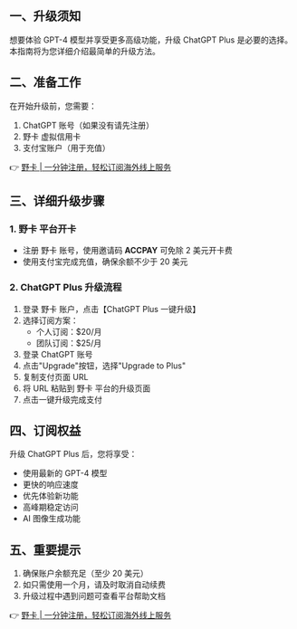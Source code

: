 ## 一、升级须知

想要体验 GPT-4 模型并享受更多高级功能，升级 ChatGPT Plus 是必要的选择。本指南将为您详细介绍最简单的升级方法。

## 二、准备工作

在开始升级前，您需要：

1. ChatGPT 账号（如果没有请先注册）
2. 野卡 虚拟信用卡
3. 支付宝账户（用于充值）

👉 [野卡 | 一分钟注册，轻松订阅海外线上服务](https://bit.ly/bewildcard)

## 三、详细升级步骤

### 1. 野卡 平台开卡
- 注册 野卡 账号，使用邀请码 **ACCPAY** 可免除 2 美元开卡费
- 使用支付宝完成充值，确保余额不少于 20 美元

### 2. ChatGPT Plus 升级流程
1. 登录 野卡 账户，点击【ChatGPT Plus 一键升级】
2. 选择订阅方案：
   - 个人订阅：$20/月
   - 团队订阅：$25/月
3. 登录 ChatGPT 账号
4. 点击"Upgrade"按钮，选择"Upgrade to Plus"
5. 复制支付页面 URL
6. 将 URL 粘贴到 野卡 平台的升级页面
7. 点击一键升级完成支付

## 四、订阅权益

升级 ChatGPT Plus 后，您将享受：
- 使用最新的 GPT-4 模型
- 更快的响应速度
- 优先体验新功能
- 高峰期稳定访问
- AI 图像生成功能

## 五、重要提示

1. 确保账户余额充足（至少 20 美元）
2. 如只需使用一个月，请及时取消自动续费
3. 升级过程中遇到问题可查看平台帮助文档

👉 [野卡 | 一分钟注册，轻松订阅海外线上服务](https://bit.ly/bewildcard)